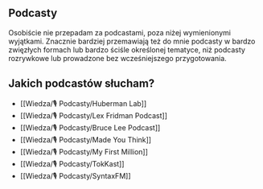 ## Podcasty
Osobiście nie przepadam za podcastami, poza niżej wymienionymi wyjątkami. Znacznie bardziej przemawiają też do mnie podcasty w bardzo zwięzłych formach lub bardzo ściśle określonej tematyce, niż podcasty rozrywkowe lub prowadzone bez wcześniejszego przygotowania. 

## Jakich podcastów słucham? 
- [[Wiedza/🎙 Podcasty/Huberman Lab]]
- [[Wiedza/🎙 Podcasty/Lex Fridman Podcast]]
- [[Wiedza/🎙 Podcasty/Bruce Lee Podcast]]
- [[Wiedza/🎙 Podcasty/Made You Think]]
- [[Wiedza/🎙 Podcasty/My First Million]]
- [[Wiedza/🎙 Podcasty/TokKast]]
- [[Wiedza/🎙 Podcasty/SyntaxFM]]
